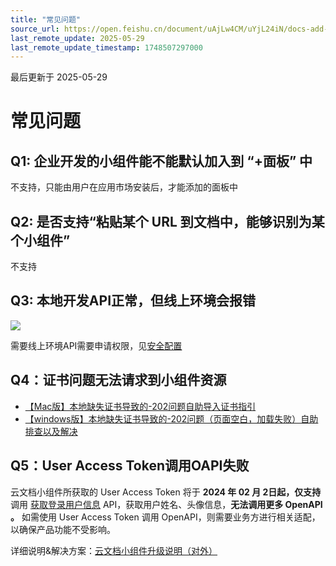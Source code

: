 ```yaml
---
title: "常见问题"
source_url: https://open.feishu.cn/document/uAjLw4CM/uYjL24iN/docs-add-on/faq
last_remote_update: 2025-05-29
last_remote_update_timestamp: 1748507297000
---
```

最后更新于 2025-05-29

# 常见问题

## Q1: 企业开发的小组件能不能默认加入到 “+面板” 中

不支持，只能由用户在应用市场安装后，才能添加的面板中

## Q2: 是否支持“粘贴某个 URL 到文档中，能够识别为某个小组件”

不支持

## Q3: 本地开发API正常，但线上环境会报错
![](https://sf3-cn.feishucdn.com/obj/open-platform-opendoc/50207e1137f99bb88fc45f2739f2d935_ZD0j96wIKr.jpeg?height=93&lazyload=true&width=635)

需要线上环境API需要申请权限，见[安全配置](https://open.feishu.cn/document/uAjLw4CM/uYjL24iN/docs-add-on/08-cloud-doc-block-security-configuration/cloud-doc-block-security-configuration)

## Q4：证书问题无法请求到小组件资源

- [【Mac版】本地缺失证书导致的-202问题自助导入证书指引](https://bytedance.larkoffice.com/docx/NZOgdl80Co74uxxNGV0cXVjun3e)
- [【windows版】本地缺失证书导致的-202问题（页面空白，加载失败）自助排查以及解决](https://bytedance.larkoffice.com/docx/JQcddtLR4o7DqGx9EBncYxhtnmd)

## Q5：User Access Token调用OAPI失败

云文档小组件所获取的 User Access Token 将于 **2024 年 02 月 2日起，仅支持**调用 [获取登录用户信息](https://open.feishu.cn/document/uAjLw4CM/ukTMukTMukTM/reference/authen-v1/authen/user_info) API，获取用户姓名、头像信息，**无法调用更多 OpenAPI 。** 如需使用 User Access Token 调用 OpenAPI，则需要业务方进行相关适配，以确保产品功能不受影响。

详细说明&解决方案：[云文档小组件升级说明（对外）](https://bytedance.larkoffice.com/wiki/KcYcwUyoQi2DTek6SvlcYaDgnLb)
